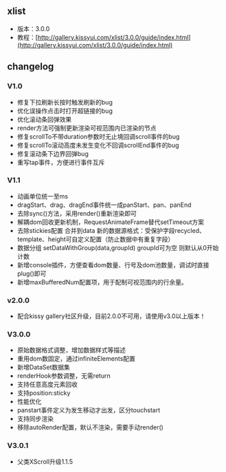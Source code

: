 ## xlist

* 版本：3.0.0
* 教程：[http://gallery.kissyui.com/xlist/3.0.0/guide/index.html](http://gallery.kissyui.com/xlist/3.0.0/guide/index.html)

## changelog

### V1.0

* 修复下拉刷新长按时触发刷新的bug 
* 优化误操作点击时打开超链接的bug
* 优化滚动条回弹效果
* render方法可强制更新渲染可视范围内已渲染的节点
* 修复scrollTo不带duration参数时无止境回调scroll事件的bug
* 修复scrollTo滚动高度未发生变化不回调scrollEnd事件的bug
* 修复滚动条下边界回弹bug
* 重写tap事件，方便进行事件互斥


### V1.1

* 动画单位统一至ms
* dragStart、drag、dragEnd事件统一成panStart、pan、panEnd
* 去除sync()方法，采用render()重新渲染即可
* 解耦dom回收更新机制，RequestAnimateFrame替代setTimeout方案
* 去除stickies配置 合并到data 新的数据源格式：受保护字段recycled、template、height可自定义配置（防止数据中有重复字段）
* 数据分组 setDataWithGroup(data,groupId)  groupId可为空 则默认从0开始计数
* 新增console插件，方便查看dom数量、行号及dom池数量，调试时直接plug()即可
* 新增maxBufferedNum配置项，用于配制可视范围内的行余量。

### v2.0.0 

* 配合kissy gallery社区升级，目前2.0.0不可用，请使用v3.0以上版本！

### V3.0.0

* 原始数据格式调整，增加数据样式等描述
* 重用dom数固定，通过infiniteElements配置
* 新增DataSet数据集
* renderHook参数调整，无需return
* 支持任意高度元素回收
* 支持position:sticky
* 性能优化
* panstart事件定义为发生移动才出发，区分touchstart
* 支持同步渲染
* 移除autoRender配置，默认不渲染，需要手动render()

### V3.0.1
 
* 父类XScroll升级1.1.5

